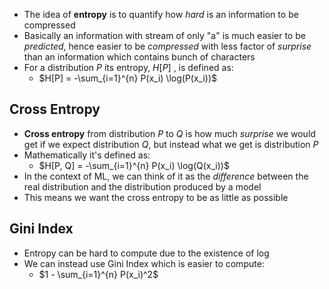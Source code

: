 - The idea of **entropy** is to quantify how *hard* is an information to be compressed
- Basically an information with stream of only "a" is much easier to be *predicted*, hence easier to be *compressed* with less factor of *surprise* than an information which contains bunch of characters
- For a distribution $P$ its entropy, $H[P]$ , is defined as:
	- $H[P] = -\sum_{i=1}^{n} P(x_i) \log(P(x_i))$
## Cross Entropy
- **Cross entropy** from distribution $P$ to $Q$ is how much *surprise* we would get if we expect distribution $Q$, but instead what we get is distribution $P$ 
- Mathematically it's defined as:
	- $H[P, Q] = -\sum_{i=1}^{n} P(x_i) \log(Q(x_i))$
- In the context of ML, we can think of it as the *difference* between the real distribution and the distribution produced by a model
- This means we want the cross entropy to be as little as possible
## Gini Index
- Entropy can be hard to compute due to the existence of $\log$
- We can instead use Gini Index which is easier to compute:
	- $1 - \sum_{i=1}^{n} P(x_i)^2$